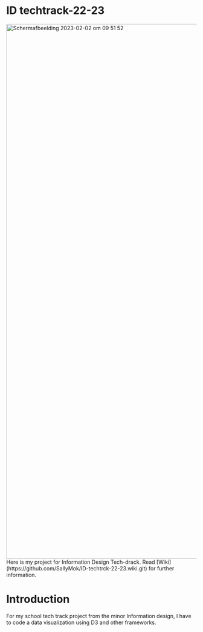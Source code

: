 # ID techtrack-22-23
<img width="1416" alt="Schermafbeelding 2023-02-02 om 09 51 52" src="https://user-images.githubusercontent.com/90249080/216276453-7b03735c-07b0-4831-940e-834894b652cf.png">
Here is my project for Information Design Tech-drack. Read [Wiki](https://github.com/SallyMok/ID-techtrck-22-23.wiki.git) for further information.

<h1>Introduction</h1>
For my school tech track project from the minor Information design, I have to code a data visualization using D3 and other frameworks.
